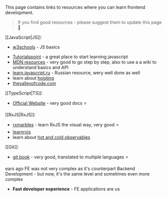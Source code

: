---
---
This page contains links to resources where you can learn frontend development.
> If you find good resources - please suggest them to update this page 🙏

[[JavaScript|JS]]:
- [w3schools](https://www.w3schools.com/js/default.asp) - JS basics
* [Tutorialspoint](https://www.tutorialspoint.com/javascript/index.htm) - a great place to start learning javascript
* [MDN resources](https://developer.mozilla.org/en-US/) - very good to go step by step, also to use a a wiki to understand basics and API
* [learn.javascript.ru](https://learn.javascript.ru/) - Russian resource, wery well done as well
* learn about [hoisting](https://www.digitalocean.com/community/tutorials/understanding-hoisting-in-javascript)
* [thevalleyofcode.com](https://thevalleyofcode.com/js/#1-introduction-to-javascript)

[[TypeScript|TS]]:
- [Official Website](https://www.typescriptlang.org/) - very good docs ⭐

[[RxJS|RxJS]]:
* [rxmarbles](https://rxmarbles.com/) - learn RxJS the visual way, very good ⭐
* [learnrxjs](https://www.learnrxjs.io/learn-rxjs/concepts/rxjs-primer)
* learn about [hot and cold observables](https://benlesh.medium.com/hot-vs-cold-observables-f8094ed53339)

[[Git]]:
* [git book](https://git-scm.com/book/en/v2/Getting-Started-About-Version-Control) - very good, translated to multiple languages ⭐


ears ago FE was not very complex as it's counterpart Backend Development - but now, it's the same level and sometimes even more complex
-   **Fast developer experience** - FE applications are us